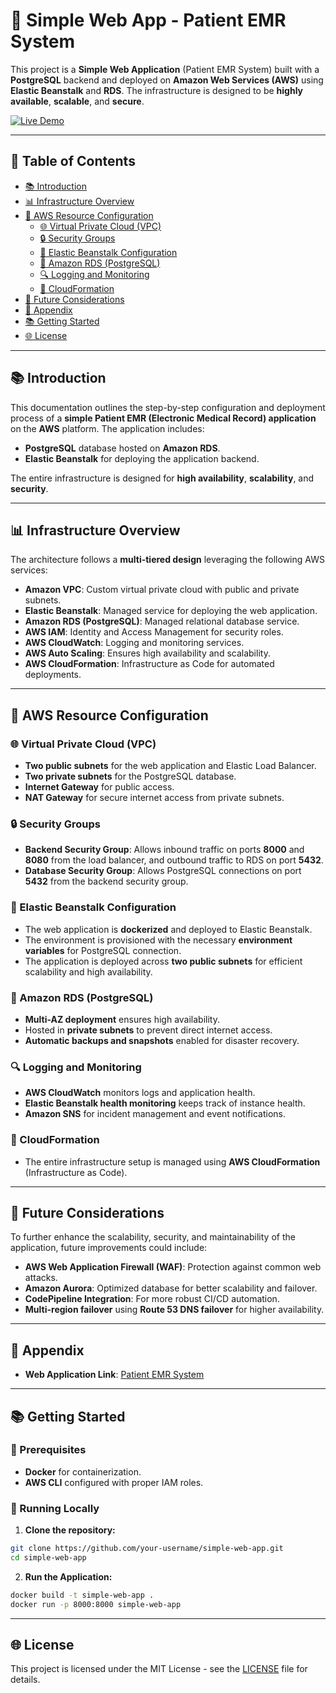 # 🚀 Simple Web App - Patient EMR System

This project is a **Simple Web Application** (Patient EMR System) built with a **PostgreSQL** backend and deployed on **Amazon Web Services (AWS)** using **Elastic Beanstalk** and **RDS**. The infrastructure is designed to be **highly available**, **scalable**, and **secure**.

[![Live Demo](https://img.shields.io/badge/Live-Demo-blue)](https://simple-web-app1.us-east-1.elasticbeanstalk.com/patients/)

---

## 📄 Table of Contents
- [📚 Introduction](#-introduction)
- [📊 Infrastructure Overview](#-infrastructure-overview)
- [🚀 AWS Resource Configuration](#-aws-resource-configuration)
  - [🌐 Virtual Private Cloud (VPC)](#-virtual-private-cloud-vpc)
  - [🔒 Security Groups](#-security-groups)
  - [🚀 Elastic Beanstalk Configuration](#-elastic-beanstalk-configuration)
  - [📂 Amazon RDS (PostgreSQL)](#-amazon-rds-postgresql)
  - [🔍 Logging and Monitoring](#-logging-and-monitoring)
  - [📑 CloudFormation](#-cloudformation)
- [🚀 Future Considerations](#-future-considerations)
- [📅 Appendix](#-appendix)
- [📚 Getting Started](#-getting-started)
- [🌐 License](#-license)

---

## 📚 Introduction
This documentation outlines the step-by-step configuration and deployment process of a **simple Patient EMR (Electronic Medical Record) application** on the **AWS** platform. The application includes:

- **PostgreSQL** database hosted on **Amazon RDS**.
- **Elastic Beanstalk** for deploying the application backend.

The entire infrastructure is designed for **high availability**, **scalability**, and **security**.

---

## 📊 Infrastructure Overview
The architecture follows a **multi-tiered design** leveraging the following AWS services:

- **Amazon VPC**: Custom virtual private cloud with public and private subnets.
- **Elastic Beanstalk**: Managed service for deploying the web application.
- **Amazon RDS (PostgreSQL)**: Managed relational database service.
- **AWS IAM**: Identity and Access Management for security roles.
- **AWS CloudWatch**: Logging and monitoring services.
- **AWS Auto Scaling**: Ensures high availability and scalability.
- **AWS CloudFormation**: Infrastructure as Code for automated deployments.

---

## 🚀 AWS Resource Configuration

### 🌐 Virtual Private Cloud (VPC)
- **Two public subnets** for the web application and Elastic Load Balancer.
- **Two private subnets** for the PostgreSQL database.
- **Internet Gateway** for public access.
- **NAT Gateway** for secure internet access from private subnets.

### 🔒 Security Groups
- **Backend Security Group**: Allows inbound traffic on ports **8000** and **8080** from the load balancer, and outbound traffic to RDS on port **5432**.
- **Database Security Group**: Allows PostgreSQL connections on port **5432** from the backend security group.

### 🚀 Elastic Beanstalk Configuration
- The web application is **dockerized** and deployed to Elastic Beanstalk.
- The environment is provisioned with the necessary **environment variables** for PostgreSQL connection.
- The application is deployed across **two public subnets** for efficient scalability and high availability.

### 📂 Amazon RDS (PostgreSQL)
- **Multi-AZ deployment** ensures high availability.
- Hosted in **private subnets** to prevent direct internet access.
- **Automatic backups and snapshots** enabled for disaster recovery.

### 🔍 Logging and Monitoring
- **AWS CloudWatch** monitors logs and application health.
- **Elastic Beanstalk health monitoring** keeps track of instance health.
- **Amazon SNS** for incident management and event notifications.

### 📑 CloudFormation
- The entire infrastructure setup is managed using **AWS CloudFormation** (Infrastructure as Code).

---

## 🚀 Future Considerations

To further enhance the scalability, security, and maintainability of the application, future improvements could include:

- **AWS Web Application Firewall (WAF)**: Protection against common web attacks.
- **Amazon Aurora**: Optimized database for better scalability and failover.
- **CodePipeline Integration**: For more robust CI/CD automation.
- **Multi-region failover** using **Route 53 DNS failover** for higher availability.

---

## 📅 Appendix

- **Web Application Link**: [Patient EMR System](https://simple-web-app1.us-east-1.elasticbeanstalk.com/patients/)

---

## 📚 Getting Started

### 📅 Prerequisites
- **Docker** for containerization.
- **AWS CLI** configured with proper IAM roles.

### 🔄 Running Locally

1. **Clone the repository:**
```bash
git clone https://github.com/your-username/simple-web-app.git
cd simple-web-app
```

2. **Run the Application:**
```bash
docker build -t simple-web-app .
docker run -p 8000:8000 simple-web-app
```

---

## 🌐 License
This project is licensed under the MIT License - see the [LICENSE](LICENSE) file for details.


